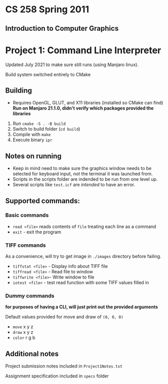 # CS 258 Spring 2011

## Introduction to Computer Graphics

# Project 1: Command Line Interpreter

Updated July 2021 to make sure still runs (using Manjaro linux).

Build system switched entirely to CMake

## Building

* Requires OpenGL, GLUT, and X11 libraries (installed so CMake can find)
    **Run on Manjaro 21.1.0, didn't verify which packages provided the libraries**

1. Run `cmake -S . -B build`
1. Switch to build folder (`cd build`)
1. Compile with `make`
1. Execute binary `ipr`

## Notes on running

- Keep in mind need to make sure the graphics window needs to be selected for keyboard input, _not_ the terminal it was launched from.
- Scripts in the scripts folder are indended to be run from one level up.
- Several scripts like `test.icf` are *intended* to have an error.

## Supported commands:

### Basic commands

- `read <file>` reads contents of `file` treating each line as a command
- `exit` - exit the program

### TIFF commands

As a convenience, will try to get image in `./images` directory before failing.

- `tiffstat <file>` - Display info about TIFF file
- `tiffread <file>` - Read file to window
- `tiffwrite <file>`- Write window to file
- `iotest <file>` - test read function with some TIFF values filled in

### Dummy commands

**for purposes of having a CLI, will just print out the provided arguments**

Default values provided for move and draw of `(0, 0, 0)`

- `move` x y z
- `draw` x y z
- `color` r g b

## Additional notes

Project submission notes included in `Project1Notes.txt`

Assignment specification included in `specs` folder

